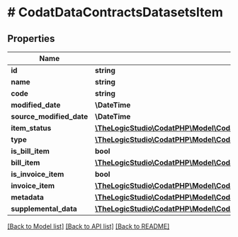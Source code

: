 # # CodatDataContractsDatasetsItem

## Properties

Name | Type | Description | Notes
------------ | ------------- | ------------- | -------------
**id** | **string** |  | [optional]
**name** | **string** |  | [optional]
**code** | **string** |  | [optional]
**modified_date** | **\DateTime** |  | [optional]
**source_modified_date** | **\DateTime** |  | [optional]
**item_status** | [**\TheLogicStudio\CodatPHP\Model\CodatDataContractsDatasetsItemStatus**](CodatDataContractsDatasetsItemStatus.md) |  |
**type** | [**\TheLogicStudio\CodatPHP\Model\CodatDataContractsDatasetsItemType**](CodatDataContractsDatasetsItemType.md) |  |
**is_bill_item** | **bool** |  |
**bill_item** | [**\TheLogicStudio\CodatPHP\Model\CodatDataContractsDatasetsBillItem**](CodatDataContractsDatasetsBillItem.md) |  | [optional]
**is_invoice_item** | **bool** |  |
**invoice_item** | [**\TheLogicStudio\CodatPHP\Model\CodatDataContractsDatasetsInvoiceItem**](CodatDataContractsDatasetsInvoiceItem.md) |  | [optional]
**metadata** | [**\TheLogicStudio\CodatPHP\Model\CodatDataContractsDatasetsMetadata**](CodatDataContractsDatasetsMetadata.md) |  | [optional]
**supplemental_data** | [**\TheLogicStudio\CodatPHP\Model\CodatDataContractsDatasetsDataInterfacesSupplementalData**](CodatDataContractsDatasetsDataInterfacesSupplementalData.md) |  | [optional]

[[Back to Model list]](../../README.md#models) [[Back to API list]](../../README.md#endpoints) [[Back to README]](../../README.md)
